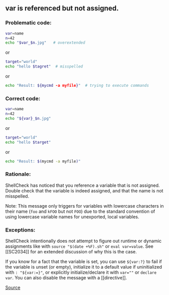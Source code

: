 ## var is referenced but not assigned.

### Problematic code:

```sh
var=name
n=42
echo "$var_$n.jpg"   # overextended
```

or

```sh
target="world"
echo "hello $tagret"  # misspelled
```

or

```sh
echo "Result: ${mycmd -a myfile}"  # trying to execute commands
```

### Correct code:

```sh
var=name
n=42
echo "${var}_$n.jpg"
```

or

```sh
target="world"
echo "hello $target"
```

or

```sh
echo "Result: $(mycmd -a myfile)"
```

### Rationale:

ShellCheck has noticed that you reference a variable that is not assigned. Double check that the variable is indeed assigned, and that the name is not misspelled.

Note: This message only triggers for variables with lowercase characters in their name (`foo` and `kFOO` but not `FOO`) due to the standard convention of using lowercase variable names for unexported, local variables.

### Exceptions:

ShellCheck intentionally does not attempt to figure out runtime or dynamic assignments like with `source "$(date +%F).sh"` or `eval var=value`. See [[SC2034]] for an extended discussion of why this is the case.

If you know for a fact that the variable is set, you can use `${var:?}` to fail if the variable is unset (or empty), initialize it to a default value if uninitialized with `: "${var:=}"`, or explicitly initialize/declare it with `var=""` or `declare var`. You can also disable the message with a [[directive]].

[Source](https://github.com/koalaman/shellcheck/wiki/SC2154)

